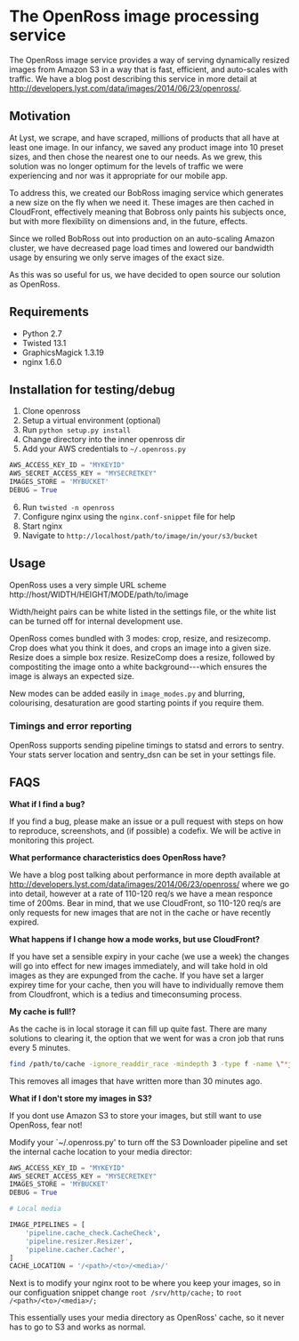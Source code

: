 # The OpenRoss image processing service

The OpenRoss image service provides a way of serving dynamically resized images from Amazon S3 in a way that is fast, efficient, and auto-scales with traffic.
We have a blog post describing this service in more detail at http://developers.lyst.com/data/images/2014/06/23/openross/.

## Motivation
At Lyst, we scrape, and have scraped, millions of products that all have at least one image.
In our infancy, we saved any product image into 10 preset sizes, and then chose the nearest one to our needs.
As we grew, this solution was no longer optimum for the levels of traffic we were experiencing and nor was it appropriate for our mobile app.

To address this, we created our BobRoss imaging service which generates a new size on the fly when we need it.
These images are then cached in CloudFront, effectively meaning that Bobross only paints his subjects once, but with more flexibility on dimensions and, in the future, effects.

Since we rolled BobRoss out into production on an auto-scaling Amazon cluster, we have decreased page load times and lowered our bandwidth usage by ensuring we only serve images of the exact size.

As this was so useful for us, we have decided to open source our solution as OpenRoss.

## Requirements

* Python 2.7
* Twisted 13.1
* GraphicsMagick 1.3.19
* nginx 1.6.0

## Installation for testing/debug

1. Clone openross
2. Setup a virtual environment (optional)
3. Run `python setup.py install`
4. Change directory into the inner openross dir
5. Add your AWS credentials to `~/.openross.py`
```python
AWS_ACCESS_KEY_ID = "MYKEYID"
AWS_SECRET_ACCESS_KEY = "MYSECRETKEY"
IMAGES_STORE = 'MYBUCKET'
DEBUG = True
```
6. Run `twisted -n openross`
7. Configure nginx using the `nginx.conf-snippet` file for help
8. Start nginx
9. Navigate to `http://localhost/path/to/image/in/your/s3/bucket`

## Usage

OpenRoss uses a very simple URL scheme http://host/WIDTH/HEIGHT/MODE/path/to/image

Width/height pairs can be white listed in the settings file, or the white list can be turned off for internal development use.

OpenRoss comes bundled with 3 modes: crop, resize, and resizecomp.
Crop does what you think it does, and crops an image into a given size.
Resize does a simple box resize.
ResizeComp does a resize, followed by compostiting the image onto a white background---which ensures the image is always an expected size.

New modes can be added easily in `image_modes.py` and blurring, colourising, desaturation are good starting points if you require them.

### Timings and error reporting

OpenRoss supports sending pipeline timings to statsd and errors to sentry.
Your stats server location and sentry_dsn can be set in your settings file.

## FAQS

**What if I find a bug?**

If you find a bug, please make an issue or a pull request with steps on how to reproduce, screenshots, and (if possible) a codefix.
We will be active in monitoring this project.

**What performance characteristics does OpenRoss have?**

We have a blog post talking about performance in more depth available at http://developers.lyst.com/data/images/2014/06/23/openross/ where we go into detail, however at a rate of 110-120 req/s we have a mean responce time of 200ms.
Bear in mind, that we use CloudFront, so 110-120 req/s are only requests for new images that are not in the cache or have recently expired.

**What happens if I change how a mode works, but use CloudFront?**

If you have set a sensible expiry in your cache (we use a week) the changes will go into effect for new images immediately, and will take hold in old images as they are expunged from the cache.
If you have set a larger expirey time for your cache, then you will have to individually remove them from Cloudfront, which is a tedius and timeconsuming process.

**My cache is full!?**

As the cache is in local storage it can fill up quite fast.
There are many solutions to clearing it, the option that we went for was a cron job that runs every 5 minutes.
```bash
find /path/to/cache -ignore_readdir_race -mindepth 3 -type f -name \"*jpeg\" -mmin +30 -delete >/dev/null 2>&1
```
This removes all images that have written more than 30 minutes ago.

**What if I don't store my images in S3?**

If you dont use Amazon S3 to store your images, but still want to use OpenRoss, fear not!

Modify your `~/.openross.py' to turn off the S3 Downloader pipeline and set the internal cache location to your media director:
```python
AWS_ACCESS_KEY_ID = "MYKEYID"
AWS_SECRET_ACCESS_KEY = "MYSECRETKEY"
IMAGES_STORE = 'MYBUCKET'
DEBUG = True         

# Local media

IMAGE_PIPELINES = [
    'pipeline.cache_check.CacheCheck',
    'pipeline.resizer.Resizer',
    'pipeline.cacher.Cacher',
]
CACHE_LOCATION = '/<path>/<to>/<media>/'
```

Next is to modify your nginx root to be where you keep your images, so in our configuation snippet change `root /srv/http/cache;` to `root /<path>/<to>/<media>/;`

This essentially uses your media directory as OpenRoss' cache, so it never has to go to S3 and works as normal.
